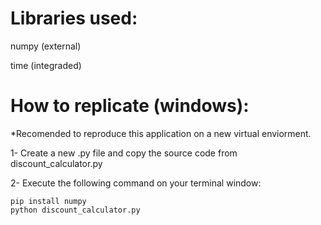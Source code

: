 # Libraries used: 
numpy (external)

time (integraded)

# How to replicate (windows):
*Recomended to reproduce this application on a new virtual enviorment.

1- Create a new .py file and copy the source code from discount_calculator.py

2- Execute the following command on your terminal window:
```shell
pip install numpy
python discount_calculator.py
```
